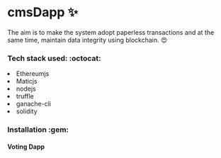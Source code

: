 # cmsDapp :sparkles:
The aim is to make the system adopt paperless transactions and at the same time, maintain data integrity using blockchain. :heart_eyes:

 <h3> Tech stack used: :octocat: </h3>

<li>Ethereumjs</li>
<li>Maticjs</li>
<li>nodejs</li>
<li>truffle</li>
<li>ganache-cli</li>
<li>solidity</li>

<h3>Installation :gem: </h3>
<h4>Voting Dapp</h4>





